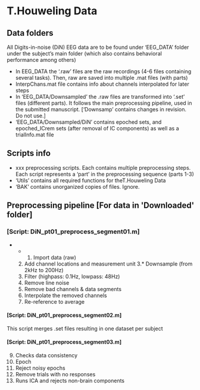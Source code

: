 # T.Houweling Data 
## Data folders
All Digits-in-noise (DiN) EEG data are to be found under ‘EEG_DATA’ folder under the subject’s main folder (which also contains behavioral performance among others)

* In EEG_DATA the ‘.raw’ files are the raw recordings (4-6 files containing several tasks). Then, raw are saved into multiple .mat files (with parts)
* InterpChans.mat file contains info about channels interpolated for later steps
* In ‘EEG_DATA/Downsampled’ the .raw files are transformed into ‘.set’ files (different parts). It follows the main preprocessing pipeline, used in the submitted manuscript. \[‘Downsamp’ contains changes in revision. Do not use.]
 * ‘EEG_DATA/Downsampled/DiN’ contains epoched sets, and epoched_ICrem sets (after removal of IC components) as well as a trialInfo.mat file

## Scripts info
* xxx preprocessing scripts. Each contains multiple preprocessing steps. Each script represents a ‘part’ in the preprocessing sequence (parts 1-3)
* ‘Utils’ contains all required functions for theT.Houweling Data 
* ‘BAK’ contains unorganized copies of files. Ignore.

## Preprocessing pipeline \[For data in 'Downloaded' folder] 
### \[Script: DiN_pt01_preprocess_segment01.m]
* *  1. Import data (raw)
  2. Add channel locations and measurement unit
   3.* Downsample (from 2kHz to 200Hz)
  4. Filter (highpass: 0.1Hz, lowpass: 48Hz)
  5. Remove line noise
  6. Remove bad channels & data segments
  7. Interpolate the removed channels
  8. Re-reference to average

#### \[Script: DiN_pt01_preprocess_segment02.m]
  This script merges .set files resulting in one dataset per subject
  
#### \[Script: DiN_pt01_preprocess_segment03.m]
  
  9.  Checks data consistency
  10. Epoch
  11. Reject noisy epochs
  12. Remove trials with no responses
  13. Runs ICA and rejects non-brain components
  
